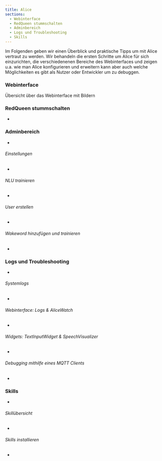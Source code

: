 ```yaml
---
title: Alice
sections:
  - Webinterface
  - RedQueen stummschalten
  - Adminbereich
  - Logs und Troubleshooting
  - Skills
---
```


Im Folgenden geben wir einen Überblick und praktische Tipps um mit Alice vertraut zu werden. Wir behandeln die ersten Schritte um Alice für sich einzurichten, die verschiedenenen Bereiche des Webinterfaces und zeigen u.a. wie man Alice konfigurieren und erweitern kann aber auch welche Möglichkeiten es gibt als Nutzer oder Entwickler um zu debuggen.

### Webinterface
Übersicht über das Webinterface mit Bildern

### RedQueen stummschalten
-

### Adminbereich
-

###### Einstellungen
-

###### NLU trainieren
-

###### User erstellen
-

###### Wakeword hinzufügen und trainieren
-

### Logs und Troubleshooting
-

###### Systemlogs
-

###### Webinterface: Logs & AliceWatch
-

###### Widgets: TextInputWidget & SpeechVisualizer
-

###### Debugging mithilfe eines MQTT Clients
-

### Skills
-

###### Skillübersicht
-

###### Skills installieren
-
